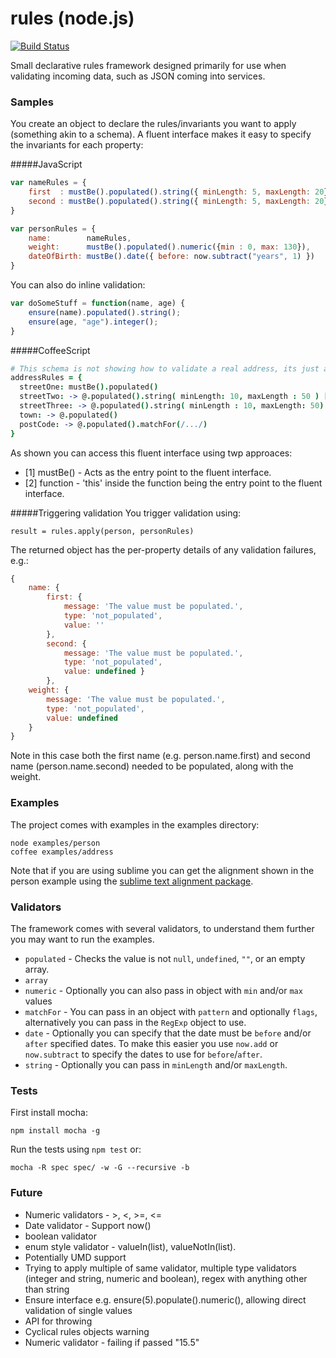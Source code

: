 rules (node.js)
==========
[![Build Status](https://travis-ci.org/colin-jack/rules.png)](https://travis-ci.org/#!/colin-jack/rules)

Small declarative rules framework designed primarily for use when validating incoming data, such as JSON coming into services.

### Samples
You create an object to declare the rules/invariants you want to apply (something akin to a schema). A fluent interface makes it easy to specify the invariants for each property:

#####JavaScript
```js
var nameRules = {
    first  : mustBe().populated().string({ minLength: 5, maxLength: 20}),
    second : mustBe().populated().string({ minLength: 5, maxLength: 20}),
}

var personRules = {
    name:        nameRules,
    weight:      mustBe().populated().numeric({min : 0, max: 130}),
    dateOfBirth: mustBe().date({ before: now.subtract("years", 1) })
}
````
You can also do inline validation:
```js
var doSomeStuff = function(name, age) {
    ensure(name).populated().string();
    ensure(age, "age").integer();
}
```
#####CoffeeScript
```coffeescript
# This schema is not showing how to validate a real address, its just an example that makes it easy to test the framework
addressRules = {
  streetOne: mustBe().populated()
  streetTwo: -> @.populated().string( minLength: 10, maxLength : 50 ) [2]
  streetThree: -> @.populated().string( minLength : 10, maxLength: 50) 
  town: -> @.populated()
  postCode: -> @.populated().matchFor(/.../)
}
```
As shown you can access this fluent interface using twp approaces:

* [1] mustBe() - Acts as the entry point to the fluent interface.
* [2] function - 'this' inside the function being the entry point to the fluent interface.

#####Triggering validation
You trigger validation using:

    result = rules.apply(person, personRules)

The returned object has the per-property details of any validation failures, e.g.:
```js
{ 
    name: { 
        first: { 
            message: 'The value must be populated.',
            type: 'not_populated',
            value: '' 
        },
        second: { 
            message: 'The value must be populated.',
            type: 'not_populated',
            value: undefined } 
        },
    weight: { 
        message: 'The value must be populated.',
        type: 'not_populated',
        value: undefined 
    } 
}
```
Note in this case both the first name (e.g. person.name.first) and second name (person.name.second) needed to be populated, along with the weight.

### Examples
The project comes with examples in the examples directory:

    node examples/person
    coffee examples/address

Note that if you are using sublime you can get the alignment shown in the person example using the [sublime text alignment package](http://wbond.net/sublime_packages/alignment).

### Validators
The framework comes with several validators, to understand them further you may want to run the examples.

* ```populated``` - Checks the value is not ```null```, ```undefined```, ```""```, or an empty array.
* ```array```
* ```numeric``` - Optionally you can also pass in object with ```min``` and/or ```max``` values
* ```matchFor``` - You can pass in an object with ```pattern``` and optionally ```flags```, alternatively you can pass in the ```RegExp``` object to use.
* ```date``` - Optionally you can specify that the date must be ```before``` and/or ```after``` specified dates. To make this easier you use ```now.add``` or ```now.subtract``` to specify the dates to use for ```before```/```after```.
* ```string``` - Optionally you can pass in ```minLength``` and/or ```maxLength```.

### Tests
First install mocha: 

    npm install mocha -g

Run the tests using ```npm test``` or:

    mocha -R spec spec/ -w -G --recursive -b

### Future
* Numeric validators - >, <, >=, <=
* Date validator - Support now()
* boolean validator
* enum style validator - valueIn(list), valueNotIn(list).
* Potentially UMD support
* Trying to apply multiple of same validator, multiple type validators (integer and string, numeric and boolean), regex with anything other than string
* Ensure interface e.g. ensure(5).populate().numeric(), allowing direct validation of single values
* API for throwing
* Cyclical rules objects warning
* Numeric validator - failing if passed "15.5"
